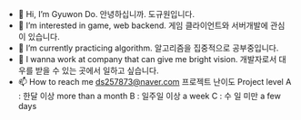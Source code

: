 - 👋 Hi, I’m Gyuwon Do. 안녕하십니까. 도규원입니다.
- 👀 I’m interested in game, web backend. 게임 클라이언트와 서버개발에 관심이 있습니다.
- 🌱 I’m currently practicing algorithm. 알고리즘을 집중적으로 공부중입니다.
- 💞️ I wanna work at company that can give me bright vision. 개발자로서 대우를 받을 수 있는 곳에서 일하고 싶습니다.
- 📫 How to reach me ds257873@naver.com
프로젝트 난이도 Project level
A : 한달 이상 more than a month
B : 일주일 이상 a week
C : 수 일 미만 a few days
<!---
Uadj/Uadj is a ✨ special ✨ repository because its `README.md` (this file) appears on your GitHub profile.
You can click the Preview link to take a look at your changes.
--->
